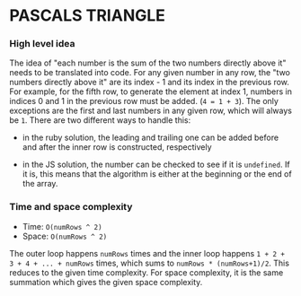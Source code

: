 # PASCALS TRIANGLE

### High level idea

The idea of "each number is the sum of the two numbers directly above it" needs to be translated into code. For any given number in any row, the "two numbers directly above it" are its index - 1 and its index in the previous row. For example, for the fifth row, to generate the element at index 1, numbers in indices 0 and 1 in the previous row must be added. (`4 = 1 + 3`). The only exceptions are the first and last numbers in any given row, which will always be `1`. There are two different ways to handle this:

- in the ruby solution, the leading and trailing one can be added before and after the inner row is constructed, respectively

- in the JS solution, the number can be checked to see if it is `undefined`. If it is, this means that the algorithm is either at the beginning or the end of the array.

### Time and space complexity

- Time: `O(numRows ^ 2)` <br>
- Space: `O(numRows ^ 2)` <br>

The outer loop happens `numRows` times and the inner loop happens `1 + 2 + 3 + 4 + ... + numRows` times, which sums to `numRows * (numRows+1)/2`. This reduces to the given time complexity. For space complexity, it is the same summation which gives the given space complexity.
